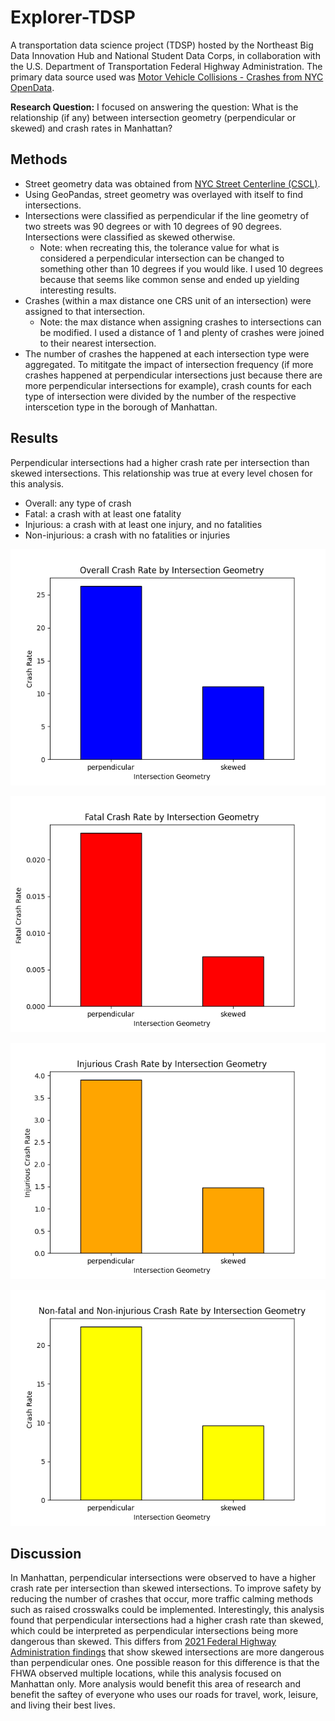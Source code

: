 # Explorer-TDSP
A transportation data science project (TDSP) hosted by the Northeast Big Data Innovation Hub and National Student Data Corps, in collaboration with the U.S. Department of Transportation Federal Highway Administration. The primary data source used was [Motor Vehicle Collisions - Crashes from NYC OpenData](https://data.cityofnewyork.us/Public-Safety/Motor-Vehicle-Collisions-Crashes/h9gi-nx95/about_data).

**Research Question:** I focused on answering the question: What is the relationship (if any) between intersection geometry (perpendicular or skewed) and crash rates in Manhattan?

## Methods
- Street geometry data was obtained from [NYC Street Centerline (CSCL)](https://data.cityofnewyork.us/City-Government/NYC-Street-Centerline-CSCL-/exjm-f27b).
- Using GeoPandas, street geometry was overlayed with itself to find intersections.
- Intersections were classified as perpendicular if the line geometry of two streets was 90 degrees or with 10 degrees of 90 degrees. Intersections were classified as skewed otherwise.
  - Note: when recreating this, the tolerance value for what is considered a perpendicular intersection can be changed to something other than 10 degrees if you would like. I used 10 degrees because that seems like common sense and ended up yielding interesting results.
- Crashes (within a max distance one CRS unit of an intersection) were assigned to that intersection.
  - Note: the max distance when assigning crashes to intersections can be modified. I used a distance of 1 and plenty of crashes were joined to their nearest intersection.
- The number of crashes the happened at each intersection type were aggregated. To mititgate the impact of intersection frequency (if more crashes happened at perpendicular intersections just because there are more perpendicular intersections for example), crash counts for each type of intersection were divided by the number of the respective interscetion type in the borough of Manhattan.

## Results
Perpendicular intersections had a higher crash rate per intersection than skewed intersections. This relationship was true at every level chosen for this analysis.
- Overall: any type of crash
- Fatal: a crash with at least one fatality
- Injurious: a crash with at least one injury, and no fatalities
- Non-injurious: a crash with no fatalities or injuries

![Overall Crash Rate](/imgs/overall_crash_rate_by_geometry.png?raw=true "Overall Crash Rate")

![Overall Crash Rate](/imgs/fatal_crash_rate_by_geometry.png?raw=true "Fatal Crash Rate")

![Overall Crash Rate](/imgs/injurious_crash_rate_by_geometry.png?raw=true "Injurious Crash Rate")

![Overall Crash Rate](/imgs/nonfatal_crash_rate_by_geometry.png?raw=true "Non-injurious Crash Rate")

## Discussion
In Manhattan, perpendicular intersections were observed to have a higher crash rate per intersection than skewed intersections. To improve safety by reducing the number of crashes that occur, more traffic calming methods such as raised crosswalks could be implemented. Interestingly, this analysis found that perpendicular intersections had a higher crash rate than skewed, which could be interpreted as perpendicular intersections being more dangerous than skewed. This differs from [2021 Federal Highway Administration findings](https://www.fhwa.dot.gov/publications/research/safety/20067/20067.pdf) that show skewed intersections are more dangerous than perpendicular ones. One possible reason for this difference is that the FHWA observed multiple locations, while this analysis focused on Manhattan only. More analysis would benefit this area of research and benefit the saftey of everyone who uses our roads for travel, work, leisure, and living their best lives.